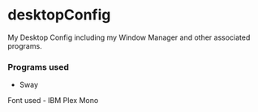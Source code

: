 # desktopConfig
My Desktop Config including my Window Manager and other associated programs.

### Programs used
- Sway


Font used - IBM Plex Mono

